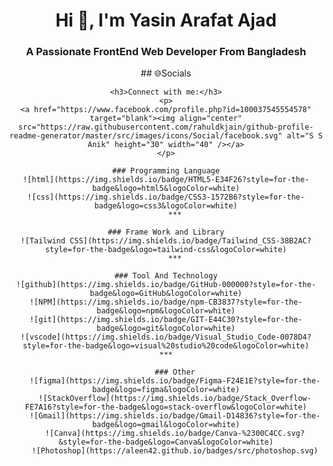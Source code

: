 <div align="center">
    <h1 align="center">Hi 👋, I'm Yasin Arafat Ajad</h1>
    <h3 align="center">A Passionate FrontEnd Web Developer From Bangladesh</h3>
    <!-- ![Banner](https://github.com/Anik-18/Anik-18/assets/121821746/b93abba2-9ee0-46ba-86b1-9e212fd8c4f6) -->
</div>

<div align="center">
    ## 🌐Socials

    <h3>Connect with me:</h3>
    <p>
    <a href="https://www.facebook.com/profile.php?id=100037545554578" target="blank"><img align="center" src="https://raw.githubusercontent.com/rahuldkjain/github-profile-readme-generator/master/src/images/icons/Social/facebook.svg" alt="S S Anik" height="30" width="40" /></a>
    </p>
</div>

<div align="center"> 

    ### Programming Language
    ![html](https://img.shields.io/badge/HTML5-E34F26?style=for-the-badge&logo=html5&logoColor=white)
    ![css](https://img.shields.io/badge/CSS3-1572B6?style=for-the-badge&logo=css3&logoColor=white)
        ***
        
    ### Frame Work and Library
    ![Tailwind CSS](https://img.shields.io/badge/Tailwind_CSS-38B2AC?style=for-the-badge&logo=tailwind-css&logoColor=white)
        ***
        
    ### Tool And Technology
    ![github](https://img.shields.io/badge/GitHub-000000?style=for-the-badge&logo=GitHub&logoColor=white)
    ![NPM](https://img.shields.io/badge/npm-CB3837?style=for-the-badge&logo=npm&logoColor=white)
    ![git](https://img.shields.io/badge/GIT-E44C30?style=for-the-badge&logo=git&logoColor=white)
    ![vscode](https://img.shields.io/badge/Visual_Studio_Code-0078D4?style=for-the-badge&logo=visual%20studio%20code&logoColor=white)
        ***    
        
        ### Other
        ![figma](https://img.shields.io/badge/Figma-F24E1E?style=for-the-badge&logo=figma&logoColor=white)
        ![StackOverflow](https://img.shields.io/badge/Stack_Overflow-FE7A16?style=for-the-badge&logo=stack-overflow&logoColor=white)
        ![Gmail](https://img.shields.io/badge/Gmail-D14836?style=for-the-badge&logo=gmail&logoColor=white)
        ![Canva](https://img.shields.io/badge/Canva-%2300C4CC.svg?&style=for-the-badge&logo=Canva&logoColor=white)
        ![Photoshop](https://aleen42.github.io/badges/src/photoshop.svg)
</div>
